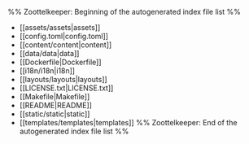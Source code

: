 %% Zoottelkeeper: Beginning of the autogenerated index file list  %%
-  [[assets/assets|assets]]
-  [[config.toml|config.toml]]
-  [[content/content|content]]
-  [[data/data|data]]
-  [[Dockerfile|Dockerfile]]
-  [[i18n/i18n|i18n]]
-  [[layouts/layouts|layouts]]
-  [[LICENSE.txt|LICENSE.txt]]
-  [[Makefile|Makefile]]
-  [[README|README]]
-  [[static/static|static]]
-  [[templates/templates|templates]]
%% Zoottelkeeper: End of the autogenerated index file list  %%
